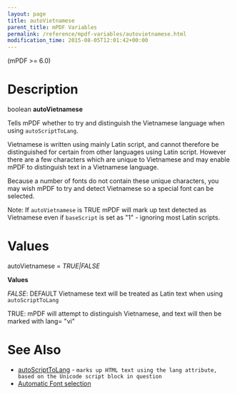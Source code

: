 ```yaml
---
layout: page
title: autoVietnamese
parent_title: mPDF Variables
permalink: /reference/mpdf-variables/autovietnamese.html
modification_time: 2015-08-05T12:01:42+00:00
---
```


(mPDF &gt;= 6.0)

# Description

boolean <b>autoVietnamese</b>

Tells mPDF whether to try and distinguish the Vietnamese language when using <code>autoScriptToLang</code>.

Vietnamese is written using mainly Latin script, and cannot therefore be distinguished for certain from other languages using Latin script. However there are a few characters which are unique to Vietnamese and may enable mPDF to distinguish text in a Vietnamese language.

Because a number of fonts do not contain these unique characters, you may wish mPDF to try and detect Vietnamese so a special font can be selected.

Note: If <code>autoVietnamese</code> is <span class="smallblock">TRUE</span> mPDF will mark up text detected as Vietnamese even if <code>baseScript</code> is set as "1" - ignoring most Latin scripts.

# Values

<span class="parameter">autoVietnamese</span> = <i><span class="smallblock">TRUE|FALSE</span></i><span class="smallblock"> 

</span>

<b>Values</b>

<i><span class="smallblock">FALSE</span></i>: <span class="smallblock">DEFAULT</span> Vietnamese text will be treated as Latin text when using <code>autoScriptToLang</code>

<span class="smallblock">TRUE: </span>mPDF will attempt to distinguish Vietnamese, and text will then be marked with lang= "vi"

# See Also

<ul>
<li class="manual_boxlist"><a href="{{ "/reference/mpdf-variables/autoscripttolang.html" | prepend: site.baseurl }}">autoScriptToLang</a> - <code><span class="code">marks up HTML text using the lang attribute, based on the Unicode script block in question</code></span></li>
<li class="manual_boxlist"><a href="{{ "/fonts-languages/automatic-font-selection.html" | prepend: site.baseurl }}">Automatic Font selection</a> </li>
</ul>
